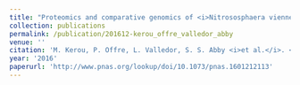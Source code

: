 ```yaml
---
title: "Proteomics and comparative genomics of <i>Nitrososphaera viennensis</i> reveal the core genome and adaptations of archaeal ammonia oxidizers"
collection: publications
permalink: /publication/201612-kerou_offre_valledor_abby
venue: ''
citation: 'M. Kerou, P. Offre, L. Valledor, S. S. Abby <i>et al.</i>. <b>Proteomics and comparative genomics of <i>Nitrososphaera viennensis</i> reveal the core genome and adaptations of archaeal ammonia oxidizers</b>, <i>Proceedings of the National Academy of Sciences,</i> December 2016'
year: '2016'
paperurl: 'http://www.pnas.org/lookup/doi/10.1073/pnas.1601212113'
---
```

